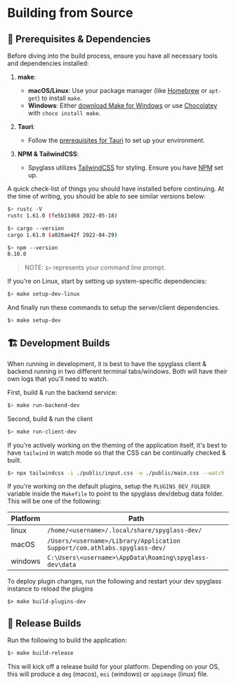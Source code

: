 # Building from Source

## 🔧 Prerequisites & Dependencies

Before diving into the build process, ensure you have all necessary tools and dependencies installed:
1. **make**:
   - **macOS/Linux**: Use your package manager (like [Homebrew](https://brew.sh/) or `apt-get`) to install `make`.
   - **Windows**: Either [download Make for Windows](https://gnuwin32.sourceforge.net/packages/make.htm) or use [Chocolatey](https://chocolatey.org/install) with `choco install make`.

2. **Tauri**:
   - Follow the [prerequisites for Tauri](https://tauri.app/v1/guides/getting-started/prerequisites/) to set up your environment.

3. **NPM & TailwindCSS**:
   - Spyglass utilizes [TailwindCSS](https://tailwindcss.com/) for styling. Ensure you have [NPM](https://docs.npmjs.com/getting-started) set up.

A quick check-list of things you should have installed before continuing.
At the time of writing, you should be able to see similar versions below:

``` bash
$> rustc -V
rustc 1.61.0 (fe5b13d68 2022-05-18)

$> cargo --version
cargo 1.61.0 (a028ae42f 2022-04-29)

$> npm --version
8.10.0
```
> NOTE: `$>` represents your command line prompt.

If you're on Linux, start by setting up system-specific dependencies:
``` bash
$> make setup-dev-linux
```

And finally run these commands to setup the server/client dependencies.
``` bash
$> make setup-dev
```

## 🏗️ Development Builds

When running in development, it is best to have the spyglass client & backend running
in two different terminal tabs/windows. Both will have their own logs that you'll
need to watch.

First, build & run the backend service:
``` bash
$> make run-backend-dev
```

Second, build & run the client
``` bash
$> make run-client-dev
```

If you're actively working on the theming of the application itself, it's best
to have `tailwind` in watch mode so that the CSS can be continually checked &
built.

``` bash
$> npx tailwindcss -i ./public/input.css -o ./public/main.css --watch
```

If you're working on the default plugins, setup the `PLUGINS_DEV_FOLDER` variable
inside the `Makefile` to point to the spyglass dev/debug data folder. This will be
one of the following:

| Platform | Path                                                                         |
|----------|------------------------------------------------------------------------------|
| linux    | `/home/<username>/.local/share/spyglass-dev/`                                |
| macOS    |`/Users/<username>/Library/Application Support/com.athlabs.spyglass-dev/`     |
| windows  | `C:\Users\<username>\AppData\Roaming\spyglass-dev\data`                      |


To deploy plugin changes, run the following and restart your dev spyglass instance to reload
the plugins

```
$> make build-plugins-dev
```

## 🚀 Release Builds

Run the following to build the application:

``` bash
$> make build-release
```

This will kick off a release build for your platform. Depending on your OS, this
will produce a `dmg` (macos), `msi` (windows) or `appimage` (linux) file.
